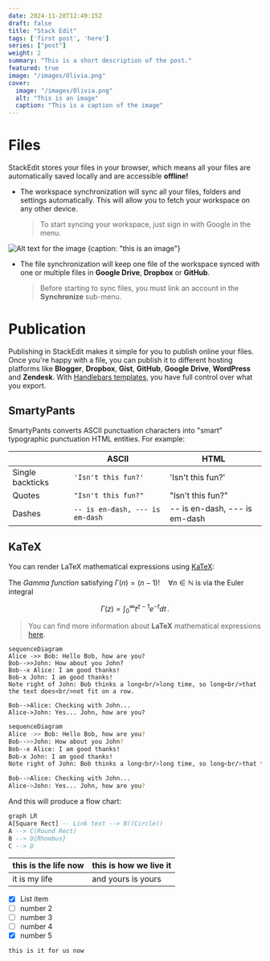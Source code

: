 ```yaml
---
date: 2024-11-28T12:49:15Z
draft: false
title: "Stack Edit"
tags: ['first post', 'here']
series: ["post"]
weight: 2
summary: "This is a short description of the post."
featured: true
image: "/images/Olivia.png"
cover:
  image: "/images/Olivia.png"
  alt: "This is an image"
  caption: "This is a caption of the image"
---
```


# Files

StackEdit stores your files in your browser, which means all your files are automatically saved locally and are accessible **offline!**

- The workspace synchronization will sync all your files, folders and settings automatically. This will allow you to fetch your workspace on any other device.
	> To start syncing your workspace, just sign in with Google in the menu.

![Alt text for the image {caption: "this is an image"}](images/Olivia.png)


- The file synchronization will keep one file of the workspace synced with one or multiple files in **Google Drive**, **Dropbox** or **GitHub**.
	> Before starting to sync files, you must link an account in the **Synchronize** sub-menu.
# Publication

Publishing in StackEdit makes it simple for you to publish online your files. Once you're happy with a file, you can publish it to different hosting platforms like **Blogger**, **Dropbox**, **Gist**, **GitHub**, **Google Drive**, **WordPress** and **Zendesk**. With [Handlebars templates](http://handlebarsjs.com/), you have full control over what you export.


## SmartyPants

SmartyPants converts ASCII punctuation characters into "smart" typographic punctuation HTML entities. For example:

|                |ASCII                          |HTML                         |
|----------------|-------------------------------|-----------------------------|
|Single backticks|`'Isn't this fun?'`            |'Isn't this fun?'            |
|Quotes          |`"Isn't this fun?"`            |"Isn't this fun?"            |
|Dashes          |`-- is en-dash, --- is em-dash`|-- is en-dash, --- is em-dash|

## KaTeX

You can render LaTeX mathematical expressions using [KaTeX](https://khan.github.io/KaTeX/):

The *Gamma function* satisfying $\Gamma(n) = (n-1)!\quad\forall n\in\mathbb N$ is via the Euler integral

$$
\Gamma(z) = \int_0^\infty t^{z-1}e^{-t}dt\,.
$$

> You can find more information about **LaTeX** mathematical expressions [here](http://meta.math.stackexchange.com/questions/5020/mathjax-basic-tutorial-and-quick-reference).

```mermaid
sequenceDiagram
Alice ->> Bob: Hello Bob, how are you?
Bob-->>John: How about you John?
Bob--x Alice: I am good thanks!
Bob-x John: I am good thanks!
Note right of John: Bob thinks a long<br/>long time, so long<br/>that the text does<br/>not fit on a row.

Bob-->Alice: Checking with John...
Alice->John: Yes... John, how are you?
```
```zsh
sequenceDiagram
Alice ->> Bob: Hello Bob, how are you?
Bob-->>John: How about you John?
Bob--x Alice: I am good thanks!
Bob-x John: I am good thanks!
Note right of John: Bob thinks a long<br/>long time, so long<br/>that the text does<br/>not fit on a row.

Bob-->Alice: Checking with John...
Alice->John: Yes... John, how are you?
```


And this will produce a flow chart:

```sql
graph LR
A[Square Rect] -- Link text --> B((Circle))
A --> C(Round Rect)
B --> D{Rhombus}
C --> D
```

|this is the life now  |this is how we live it  | 
|--|--|
| it is my life |  and yours is yours |

 - [x] List item
 - [ ] number 2
 - [ ] number 3
 - [ ] number 4
 - [x] number 5

```html
this is it for us now
```
